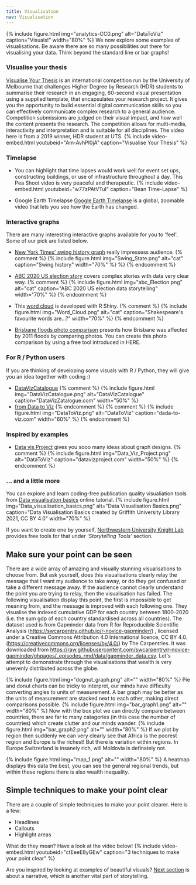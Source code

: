 ```yaml
---
title: Visualisation
nav: Visualisation
---
```

{% include figure.html img="analytics-CC0.png" alt="DataToViz" caption="Visuals!" width="80%" %}
We now explore some examples of visualisations. Be aware there are so many possibilities out there for visualising your data. Think beyond the standard line or bar graphs!

### Visualise your thesis
[Visualise Your Thesis](https://library.unimelb.edu.au/research/visualise-your-thesis#resources) is an international competition run by the University of Melbourne that challenges Higher Degree by Research (HDR) students to summarise their research in an engaging, 60-second visual presentation using a supplied template, that encapsulates your research project. It gives you the opportunity to build essential digital communication skills so you can effectively communicate complex research to a general audience. Competition submissions are judged on their visual impact, and how well the content presents the research. The competition allows for multi-media, interactivity and interpretation and is suitable for all disciplines. The video here is from a 2019 winner, HDR student at UTS.
{% include video-embed.html youtubeid="Am-AvhPl0jA" caption="Visualise Your Thesis" %}

### Timelapse
- You can highlight that time lapses would work well for event set ups, constructing buildings, or use of infrastructure throughout a day. This Pea Shoot video is very peaceful and therapeutic. 
{% include video-embed.html youtubeid="w77zPAtVTuI" caption="Bean Time-Lapse" %}

- Google Earth Timelapse
[Google Earth Timelapse](https://earthengine.google.com/timelapse/) is a global, zoomable video that lets you see how the Earth has changed.

### Interactive graphs
There are many interesting interactive graphs available for you to 'feel'. Some of our pick are listed below. 
- [New York Times' swing history graph](http://www.nytimes.com/interactive/2012/10/15/us/politics/swing-history.html) really impressess audience.
{% comment %}
{% include figure.html img="Swing_State.png" alt="cat" caption="Swing history" width="70%" %} %}
{% endcomment %}

- [ABC 2020 US election story](https://www.abc.net.au/news/2020-11-02/us-election-trump-biden-states-polling/12822296) covers complex stories with data very clear way.
{% comment %}
{% include figure.html img="abc_Election.png" alt="cat" caption="ABC 2020 US election data storytelling" width="70%" %} 
{% endcomment %}
- This [word cloud](https://shiny.rstudio.com/gallery/word-cloud.html) is developed with R Shiny.
{% comment %}
{% include figure.html img="Word_Cloud.png" alt="cat" caption="Shakespeare's favourite words are...?" width="70%" %}
{% endcomment %}
- [Brisbane floods photo comparison](http://www.abc.net.au/news/specials/qld-floods/) presents how Brisbane was affected by 2011 floods by comparing photos. You can create this photo comparison by using a free tool introduced in HERE. 
  
### For R / Python users
If you are thinking of developing some visuals with R / Python, they will give you an idea together with coding :)
- [DataVizCatalogue](https://datavizcatalogue.com/)
{% comment %}
{% include figure.html img="DataVizCatalogue.png" alt="DataVizCatalogue" caption="DataVizZatalogue.com" width="50%" %}
- [from Data to Viz](https://www.data-to-viz.com/)
{% endcomment %}
{% comment %}
{% include figure.html img="DataToViz.png" alt="DataToViz" caption="dada-to-viz.com" width="60%" %}
{% endcomment %}
### Inspired by examples
- [Data vis Project](https://datavizproject.com/) gives you sooo many ideas about graph designs.
{% comment %}
{% include figure.html img="Data_Viz_Project.png" alt="DataToViz" caption="datavizproject.com" width="50%" %} 
{% endcomment %}
### ... and a little more
You can explore and learn coding-free publication quality visualiation tools from [Data visualisation basics](https://griffithunilibrary.github.io/data-vis-basics/) online tutorial.
{% include figure.html img="Data_visualisation_basics.png" alt="Data Visualisation Basics.png" caption="Data Visualisation Basics created by Griffith University Library 2021, CC BY 4.0" width="70%" %} 

If you want to create one by yourself, [Northwestern University Knight Lab](https://knightlab.northwestern.edu/) provides free tools for that under *'Storytelling Tools'* section.

## Make sure your point can be seen
There are a wide array of amazing and visually stunning visualisations to choose from. But ask yourself, does this visualisations clearly relay the message that I want my audience to take away, or do they get confused or take a different message away.
If the audience cannot clearly understand the point you are trying to relay, then the visualisation has failed. 
The following visualisation display this point, the first is impossible to get meaning from, and the message is improved with each following one. They visualise the indexed cumulative GDP for each country between 1800-2020 (i.e. the sum gdp of each country standardised across all countries). The dataset used is from Gapminder data from R for Reproducible Scientific Analysis (https://swcarpentry.github.io/r-novice-gapminder/) , licensed under a Creative Commons Attribution 4.0 International licence, CC BY 4.0. (https://creativecommons.org/licenses/by/4.0/) by The Carpentries. It was downloaded from https://raw.githubusercontent.com/swcarpentry/r-novice-gapminder/ghpages/_episodes_rmd/data/gapminder_data.csv. Let's attempt to demonstrate through the visualisations that wealth is very unevenly distributed across the globe.

{% include figure.html img="dognut_graph.png" alt="" width="80%" %}
Pie and donut charts can be tricky to interpret, our minds have difficulty converting angles to units of measurement. A bar graph may be better as the units of measurement are stacked next to each other, making direct comparisons possible. 
{% include figure.html img="bar_graph1.png" alt="" width="80%" %}
Now with the box plot we can directly compare between countries, there are far to many catagories (in this case the number of countries) which create clutter and our minds wander.
{% include figure.html img="bar_graph2.png" alt="" width="80%" %}
If we plot by region then suddenly we can very clearly see that Africa is the poorest region and Europe is the richest! But there is variation within regions. In Europe Switzerland is insanely rich, will Moldovia is definately not.

{% include figure.html img="map_1.png" alt="" width="80%" %}
A heatmap displays this data the best, you can see the general regional trends, but within these regions there is also wealth inequality.

## Simple techniques to make your point clear
There are a couple of simple techniques to make your point clearer. Here is a few:
- Headlines
- Callouts
- Highlight areas

What do they mean? Have a look at the video below!
{% include video-embed.html youtubeid="ctEeeE8yGEw" caption="3 techniques to make your point clear" %}


Are you inspired by looking at examples of beautiful visuals?
[Next section](https://griffithunilibrary.github.io/data-storytelling/content/3-Power-of-story.html) is about a narrative, which is another vital part of storytelling.




